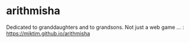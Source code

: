 # arithmisha
Dedicated to granddaughters and to grandsons.
Not just a web game ... : https://miktim.github.io/arithmisha
